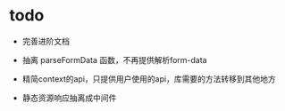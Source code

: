 # todo

- 完善进阶文档
- 抽离 parseFormData 函数，不再提供解析form-data

- 精简context的api，只提供用户使用的api，库需要的方法转移到其他地方
- 静态资源响应抽离成中间件
